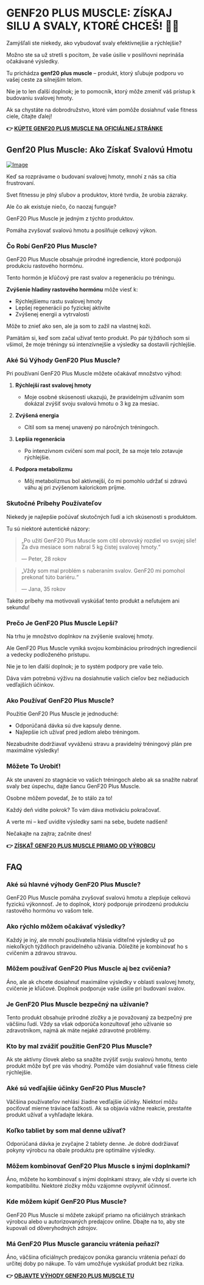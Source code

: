 # GENF20 PLUS MUSCLE: ZÍSKAJ SILU A SVALY, KTORÉ CHCEŠ! 💪🔥

Zamýšľali ste niekedy, ako vybudovať svaly efektívnejšie a rýchlejšie? 

Možno ste sa už stretli s pocitom, že vaše úsilie v posilňovni neprináša očakávané výsledky. 

Tu prichádza **genf20 plus muscle** – produkt, ktorý sľubuje podporu vo vašej ceste za silnejším telom. 

Nie je to len ďalší doplnok; je to pomocník, ktorý môže zmeniť váš prístup k budovaniu svalovej hmoty.

Ak sa chystáte na dobrodružstvo, ktoré vám pomôže dosiahnuť vaše fitness ciele, čítajte ďalej!



**👉 [KÚPTE GENF20 PLUS MUSCLE NA OFICIÁLNEJ STRÁNKE](https://gchaffi.com/t2MS5I8P)**

## Genf20 Plus Muscle: Ako Získať Svalovú Hmotu

[![Image](https://www2.sellhealth.com/166/genf20_muscle_2_1.jpg)](https://gchaffi.com/t2MS5I8P)

Keď sa rozprávame o budovaní svalovej hmoty, mnohí z nás sa cítia frustrovaní. 

Svet fitnessu je plný sľubov a produktov, ktoré tvrdia, že urobia zázraky.

Ale čo ak existuje niečo, čo naozaj funguje?

GenF20 Plus Muscle je jedným z týchto produktov. 

Pomáha zvyšovať svalovú hmotu a posilňuje celkový výkon.

### Čo Robí GenF20 Plus Muscle?

GenF20 Plus Muscle obsahuje prírodné ingrediencie, ktoré podporujú produkciu rastového hormónu. 

Tento hormón je kľúčový pre rast svalov a regeneráciu po tréningu.

**Zvýšenie hladiny rastového hormónu** môže viesť k:

- Rýchlejšiemu rastu svalovej hmoty
- Lepšej regenerácii po fyzickej aktivite
- Zvýšenej energii a vytrvalosti

Môže to znieť ako sen, ale ja som to zažil na vlastnej koži.

Pamätám si, keď som začal užívať tento produkt. Po pár týždňoch som si všimol, že moje tréningy sú intenzívnejšie a výsledky sa dostavili rýchlejšie.

### Aké Sú Výhody GenF20 Plus Muscle?

Pri používaní GenF20 Plus Muscle môžete očakávať množstvo výhod:

1. **Rýchlejší rast svalovej hmoty**
   - Moje osobné skúsenosti ukazujú, že pravidelným užívaním som dokázal zvýšiť svoju svalovú hmotu o 3 kg za mesiac.
  
2. **Zvýšená energia**
   - Cítil som sa menej unavený po náročných tréningoch.

3. **Lepšia regenerácia**
   - Po intenzívnom cvičení som mal pocit, že sa moje telo zotavuje rýchlejšie.

4. **Podpora metabolizmu**
   - Môj metabolizmus bol aktívnejší, čo mi pomohlo udržať si zdravú váhu aj pri zvýšenom kalorickom príjme.

### Skutočné Príbehy Používateľov

Niekedy je najlepšie počúvať skutočných ľudí a ich skúsenosti s produktom.

Tu sú niektoré autentické názory:

> „Po užití GenF20 Plus Muscle som cítil obrovský rozdiel vo svojej sile! Za dva mesiace som nabral 5 kg čistej svalovej hmoty.“ 
>
> — Peter, 28 rokov

> „Vždy som mal problém s naberaním svalov. GenF20 mi pomohol prekonať túto bariéru.“ 
>
> — Jana, 35 rokov

Takéto príbehy ma motivovali vyskúšať tento produkt a neľutujem ani sekundu!

### Prečo Je GenF20 Plus Muscle Lepší?

Na trhu je množstvo doplnkov na zvýšenie svalovej hmoty. 

Ale GenF20 Plus Muscle vyniká svojou kombináciou prírodných ingrediencií a vedecky podloženého prístupu.

Nie je to len ďalší doplnok; je to systém podpory pre vaše telo.

Dáva vám potrebnú výživu na dosiahnutie vašich cieľov bez nežiaducich vedľajších účinkov.

### Ako Používať GenF20 Plus Muscle?

Použitie GenF20 Plus Muscle je jednoduché:

- Odporúčaná dávka sú dve kapsuly denne.
- Najlepšie ich užívať pred jedlom alebo tréningom.
  
Nezabudnite dodržiavať vyváženú stravu a pravidelný tréningový plán pre maximálne výsledky!

### Môžete To Urobiť!

Ak ste unavení zo stagnácie vo vašich tréningoch alebo ak sa snažíte nabrať svaly bez úspechu, dajte šancu GenF20 Plus Muscle.

Osobne môžem povedať, že to stálo za to!

Každý deň vidíte pokrok? To vám dáva motiváciu pokračovať.

A verte mi – keď uvidíte výsledky sami na sebe, budete nadšení!

Nečakajte na zajtra; začnite dnes!



**👉 [ZÍSKAŤ GENF20 PLUS MUSCLE PRIAMO OD VÝROBCU](https://gchaffi.com/t2MS5I8P)**

## FAQ

### Aké sú hlavné výhody GenF20 Plus Muscle?
GenF20 Plus Muscle pomáha zvyšovať svalovú hmotu a zlepšuje celkovú fyzickú výkonnosť. Je to doplnok, ktorý podporuje prirodzenú produkciu rastového hormónu vo vašom tele.

### Ako rýchlo môžem očakávať výsledky?
Každý je iný, ale mnohí používatelia hlásia viditeľné výsledky už po niekoľkých týždňoch pravidelného užívania. Dôležité je kombinovať ho s cvičením a zdravou stravou.

### Môžem používať GenF20 Plus Muscle aj bez cvičenia?
Áno, ale ak chcete dosiahnuť maximálne výsledky v oblasti svalovej hmoty, cvičenie je kľúčové. Doplnok podporuje vaše úsilie pri budovaní svalov.

### Je GenF20 Plus Muscle bezpečný na užívanie?
Tento produkt obsahuje prírodné zložky a je považovaný za bezpečný pre väčšinu ľudí. Vždy sa však odporúča konzultovať jeho užívanie so zdravotníkom, najmä ak máte nejaké zdravotné problémy.

### Kto by mal zvážiť použitie GenF20 Plus Muscle?
Ak ste aktívny človek alebo sa snažíte zvýšiť svoju svalovú hmotu, tento produkt môže byť pre vás vhodný. Pomôže vám dosiahnuť vaše fitness ciele rýchlejšie.

### Aké sú vedľajšie účinky GenF20 Plus Muscle?
Väčšina používateľov nehlási žiadne vedľajšie účinky. Niektorí môžu pociťovať mierne tráviace ťažkosti. Ak sa objavia vážne reakcie, prestaňte produkt užívať a vyhľadajte lekára.

### Koľko tabliet by som mal denne užívať?
Odporúčaná dávka je zvyčajne 2 tablety denne. Je dobré dodržiavať pokyny výrobcu na obale produktu pre optimálne výsledky.

### Môžem kombinovať GenF20 Plus Muscle s inými doplnkami?
Áno, môžete ho kombinovať s inými doplnkami stravy, ale vždy si overte ich kompatibilitu. Niektoré zložky môžu vzájomne ovplyvniť účinnosť.

### Kde môžem kúpiť GenF20 Plus Muscle?
GenF20 Plus Muscle si môžete zakúpiť priamo na oficiálnych stránkach výrobcu alebo u autorizovaných predajcov online. Dbajte na to, aby ste kupovali od dôveryhodných zdrojov.

### Má GenF20 Plus Muscle garanciu vrátenia peňazí?
Áno, väčšina oficiálnych predajcov ponúka garanciu vrátenia peňazí do určitej doby po nákupe. To vám umožňuje vyskúšať produkt bez rizika.



**👉 [OBJAVTE VÝHODY GENF20 PLUS MUSCLE TU](https://gchaffi.com/t2MS5I8P)**
